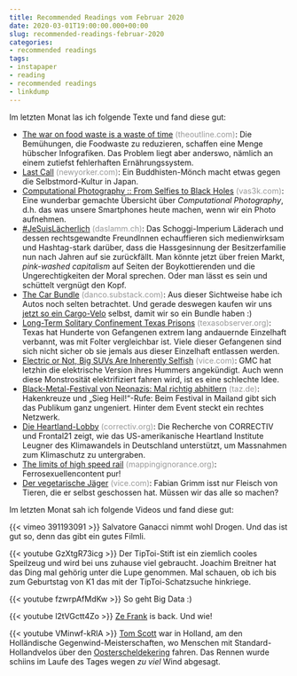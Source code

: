 ```yaml
---
title: Recommended Readings vom Februar 2020
date: 2020-03-01T19:00:00.000+00:00
slug: recommended-readings-februar-2020
categories:
- recommended readings
tags:
- instapaper
- reading
- recommended readings
- linkdump
---
```


Im letzten Monat las ich folgende Texte und fand diese gut:

- [The war on food waste is a waste of time](https://theoutline.com/post/8739/food-waste-fight-waste-of-time) <span style="color: #999999;">(theoutline.com)</span>: Die Bemühungen, die Foodwaste zu reduzieren, schaffen eine Menge hübscher Infografiken. Das Problem liegt aber anderswo, nämlich an einem zutiefst fehlerhaften Ernährungssystem.
- [Last Call](https://www.newyorker.com/magazine/2013/06/24/last-call-3) <span style="color: #999999;">(newyorker.com)</span>: Ein Buddhisten-Mönch macht etwas gegen die Selbstmord-Kultur in Japan.
- [Computational Photography :: From Selfies to Black Holes](https://vas3k.com/blog/computational_photography/) <span style="color: #999999;">(vas3k.com)</span>: Eine wunderbar gemachte Übersicht über *Computational Photography*, d.h. das was unsere Smartphones heute machen, wenn wir ein Photo aufnehmen.
- [#JeSuisLächerlich](https://daslamm.ch/jesuislaecherlich/) <span style="color: #999999;">(daslamm.ch)</span>: Das Schoggi-Imperium Läderach und dessen rechtsgewandte FreundInnen echauffieren sich medienwirksam und Hashtag-stark darüber, dass die  Hassgesinnung der Besitzerfamilie nun nach Jahren auf sie zurückfällt. Man könnte jetzt über freien Markt, *pink-washed capitalism* auf Seiten der Boykottierenden und die Ungerechtigkeiten der Moral sprechen. Oder man lässt es sein und schüttelt vergnügt den Kopf.
- [The Car Bundle](https://danco.substack.com/p/the-car-bundle) <span style="color: #999999;">(danco.substack.com)</span>: Aus dieser Sichtweise habe ich Autos noch selten betrachtet. Und gerade deswegen kaufen wir uns [jetzt so ein Cargo-Velo](https://www.facebook.com/carvelo2go/posts/2541449589413077?__tn__=-R) selbst, damit wir so ein Bundle haben :)
- [Long-Term Solitary Confinement Texas Prisons](https://www.texasobserver.org/solitary-confinement-texas/) <span style="color: #999999;">(texasobserver.org)</span>: Texas hat Hunderte von Gefangenen extrem lang andauernde Einzelhaft verbannt, was mit Folter vergleichbar ist. Viele dieser Gefangenen sind sich nicht sicher ob sie jemals aus dieser Einzelhaft entlassen werden.
- [Electric or Not, Big SUVs Are Inherently Selfish](https://www.vice.com/en_us/article/m7q7eb/electric-or-not-big-suvs-are-inherently-selfish) <span style="color: #999999;">(vice.com)</span>: GMC hat letzhin die elektrische Version ihres Hummers angekündigt. Auch wenn diese Monstrosität elektrifiziert fahren wird, ist es eine schlechte Idee.
- [Black-Metal-Festival von Neonazis: Mal richtig abhitlern](https://taz.de/Black-Metal-Festival-von-Neonazis/!5586270/) <span style="color: #999999;">(taz.de)</span>: Hakenkreuze und „Sieg Heil!“-Rufe: Beim Festival in Mailand gibt sich das Publikum ganz ungeniert. Hinter dem Event steckt ein rechtes Netzwerk.
- [Die Heartland-Lobby](https://correctiv.org/top-stories/2020/02/04/die-heartland-lobby/) <span style="color: #999999;">(correctiv.org)</span>: Die Recherche von CORRECTIV und Frontal21 zeigt, wie das US-amerikanische Heartland Institute Leugner des Klimawandels in Deutschland unterstützt, um Massnahmen zum Klimaschutz zu untergraben.
- [The limits of high speed rail](https://mappingignorance.org/2020/01/22/the-limits-of-high-speed-rail/) <span style="color: #999999;">(mappingignorance.org)</span>: Ferrosexuellencontent pur!
- [Der vegetarische Jäger](https://www.vice.com/de/article/akwee4/ethisch-jagen-reh-schiessen-mit-vegetarier) <span style="color: #999999;">(vice.com)</span>: Fabian Grimm isst nur Fleisch von Tieren, die er selbst geschossen hat. Müssen wir das alle so machen?

Im letzten Monat sah ich folgende Videos und fand diese gut:

{{< vimeo 391193091 >}}
Salvatore Ganacci nimmt wohl Drogen. Und das ist gut so, denn das gibt ein gutes Filmli.

{{< youtube GzXtgR73icg >}}
Der TipToi-Stift ist ein ziemlich cooles Speilzeug und wird bei uns zuhause viel gebraucht. Joachim Breitner hat das Ding mal gehörig unter die Lupe genommen. Mal schauen, ob ich bis zum Geburtstag von K1 das mit der TipToi-Schatzsuche hinkriege.

{{< youtube fzwrpAfMdKw >}}
So geht Big Data :)

{{< youtube l2tVGctt4Zo >}}
[Ze Frank](https://en.wikipedia.org/wiki/Ze_Frank) is back. Und wie!

{{< youtube VMinwf-kRlA >}}
[Tom Scott](https://en.wikipedia.org/wiki/Tom_Scott_(entertainer)) war in Holland, am den Holländische Gegenwind-Meisterschaften, wo Menschen mit Standard-Hollandvelos über den [Oosterscheldekering](https://en.wikipedia.org/wiki/Oosterscheldekering) fahren. Das Rennen wurde schiins im Laufe des Tages wegen *zu viel* Wind abgesagt.
